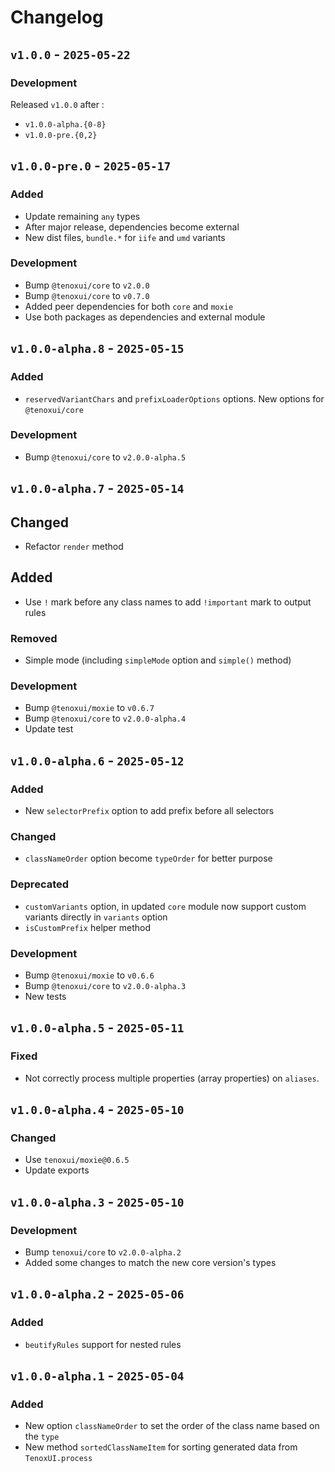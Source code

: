 # Changelog

## `v1.0.0` - `2025-05-22`

### Development

Released `v1.0.0` after :

- `v1.0.0-alpha.{0-8}`
- `v1.0.0-pre.{0,2}`

## `v1.0.0-pre.0` - `2025-05-17`

### Added

- Update remaining `any` types
- After major release, dependencies become external
- New dist files, `bundle.*` for `iife` and `umd` variants

### Development

- Bump `@tenoxui/core` to `v2.0.0`
- Bump `@tenoxui/core` to `v0.7.0`
- Added peer dependencies for both `core` and `moxie`
- Use both packages as dependencies and external module

## `v1.0.0-alpha.8` - `2025-05-15`

### Added

- `reservedVariantChars` and `prefixLoaderOptions` options. New options for `@tenoxui/core`

### Development

- Bump `@tenoxui/core` to `v2.0.0-alpha.5`

## `v1.0.0-alpha.7` - `2025-05-14`

## Changed

- Refactor `render` method

## Added

- Use `!` mark before any class names to add `!important` mark to output rules

### **Removed**

- Simple mode (including `simpleMode` option and `simple()` method)

### Development

- Bump `@tenoxui/moxie` to `v0.6.7`
- Bump `@tenoxui/core` to `v2.0.0-alpha.4`
- Update test

## `v1.0.0-alpha.6` - `2025-05-12`

### Added

- New `selectorPrefix` option to add prefix before all selectors

### Changed

- `classNameOrder` option become `typeOrder` for better purpose

### **Deprecated**

- `customVariants` option, in updated `core` module now support custom variants directly in `variants` option
- `isCustomPrefix` helper method

### Development

- Bump `@tenoxui/moxie` to `v0.6.6`
- Bump `@tenoxui/core` to `v2.0.0-alpha.3`
- New tests

## `v1.0.0-alpha.5` - `2025-05-11`

### Fixed

- Not correctly process multiple properties (array properties) on `aliases`.

## `v1.0.0-alpha.4` - `2025-05-10`

### Changed

- Use `tenoxui/moxie@0.6.5`
- Update exports

## `v1.0.0-alpha.3` - `2025-05-10`

### Development

- Bump `tenoxui/core` to `v2.0.0-alpha.2`
- Added some changes to match the new core version's types

## `v1.0.0-alpha.2` - `2025-05-06`

### Added

- `beutifyRules` support for nested rules

## `v1.0.0-alpha.1` - `2025-05-04`

### Added

- New option `classNameOrder` to set the order of the class name based on the `type`
- New method `sortedClassNameItem` for sorting generated data from `TenoxUI.process`
